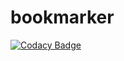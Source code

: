 # bookmarker
[![Codacy Badge](https://api.codacy.com/project/badge/Grade/48077dd6d394401aa4ee7a939239c227)](https://www.codacy.com/app/nicolastem/bookmarker?utm_source=github.com&amp;utm_medium=referral&amp;utm_content=chypriote/bookmarker&amp;utm_campaign=badger)